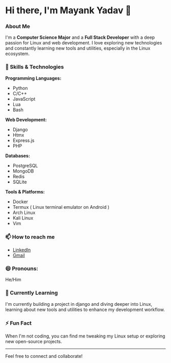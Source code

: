 <!--
**MayankGH7/MayankGH7** is a ✨ _special_ ✨ repository because its `README.md` (this file) appears on your GitHub profile.

Here are some ideas to get you started:

- 🔭 I’m currently working on ...
- 🌱 I’m currently learning ...
- 👯 I’m looking to collaborate on ...
- 🤔 I’m looking for help with ...
- 💬 Ask me about ...
- 📫 How to reach me: ...
- 😄 Pronouns: ...
- ⚡ Fun fact: ...
-->
# Hi there, I'm Mayank Yadav 👋

### About Me

I'm a **Computer Science Major** and a **Full Stack Developer** with a deep passion for Linux and web development. I love exploring new technologies and constantly learning new tools and utilities, especially in the Linux ecosystem.

### 🚀 Skills & Technologies

**Programming Languages:**
- Python
- C/C++
- JavaScript
- Lua
- Bash

**Web Development:**
- Django
- Htmx
- Express.js
- PHP

**Databases:**
- PostgreSQL
- MongoDB
- Redis
- SQLite

**Tools & Platforms:**
- Docker
- Termux ( Linux terminal emulator on Android )
- Arch Linux
- Kali Linux
- Vim

### 📫 How to reach me
- [LinkedIn](https://www.linkedin.com/in/yourusername)
- <a href="mailto:mayankrao576@gmail.com">Gmail</a>

### 😄 Pronouns:
He/Him
### 🌱 Currently Learning
I'm currently building a project in django and diving deeper into Linux, learning about new tools and utilities to enhance my development workflow.

### ⚡ Fun Fact
When I'm not coding, you can find me tweaking my Linux setup or exploring new open-source projects.

---

Feel free to connect and collaborate!
